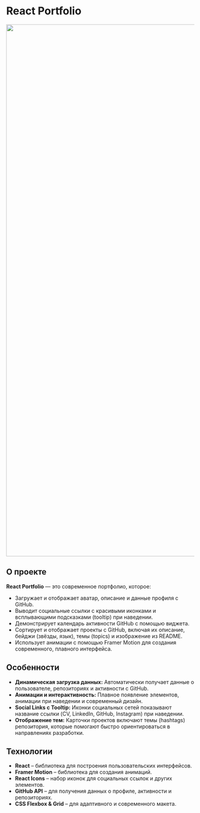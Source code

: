 # React Portfolio

<div align="center">
  <img width="1425" alt="Screenshot 2025-02-01 at 23 52 11" src="https://github.com/user-attachments/assets/d5b50f6f-5070-43ef-8656-6bca1d0d0436" />
</div>

## О проекте

**React Portfolio** — это современное портфолио, которое:
- Загружает и отображает аватар, описание и данные профиля с GitHub.
- Выводит социальные ссылки с красивыми иконками и всплывающими подсказками (tooltip) при наведении.
- Демонстрирует календарь активности GitHub с помощью виджета.
- Сортирует и отображает проекты с GitHub, включая их описание, бейджи (звёзды, язык), темы (topics) и изображение из README.
- Использует анимации с помощью Framer Motion для создания современного, плавного интерфейса.

## Особенности

- **Динамическая загрузка данных:** Автоматически получает данные о пользователе, репозиториях и активности с GitHub.
- **Анимации и интерактивность:** Плавное появление элементов, анимации при наведении и современный дизайн.
- **Social Links с Tooltip:** Иконки социальных сетей показывают название ссылки (CV, LinkedIn, GitHub, Instagram) при наведении.
- **Отображение тем:** Карточки проектов включают темы (hashtags) репозитория, которые помогают быстро ориентироваться в направлениях разработки.

## Технологии

- **React** – библиотека для построения пользовательских интерфейсов.
- **Framer Motion** – библиотека для создания анимаций.
- **React Icons** – набор иконок для социальных ссылок и других элементов.
- **GitHub API** – для получения данных о профиле, активности и репозиториях.
- **CSS Flexbox & Grid** – для адаптивного и современного макета.
